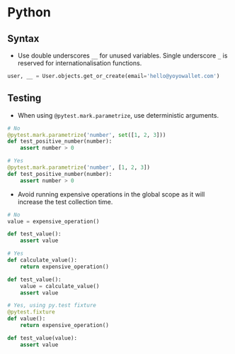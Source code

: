 # Python

## Syntax

- Use double underscores `__` for unused variables. Single underscore `_` is reserved for internationalisation functions.

```python
user, __ = User.objects.get_or_create(email='hello@yoyowallet.com')
```

## Testing

- When using `@pytest.mark.parametrize`, use deterministic arguments.

```python
# No
@pytest.mark.parametrize('number', set([1, 2, 3]))
def test_positive_number(number):
    assert number > 0

# Yes
@pytest.mark.parametrize('number', [1, 2, 3])
def test_positive_number(number):
    assert number > 0
```

- Avoid running expensive operations in the global scope as it will increase the test collection time.

```python
# No
value = expensive_operation()

def test_value():
    assert value

# Yes
def calculate_value():
    return expensive_operation()

def test_value():
    value = calculate_value()
    assert value

# Yes, using py.test fixture
@pytest.fixture
def value():
    return expensive_operation()

def test_value(value):
    assert value
```
